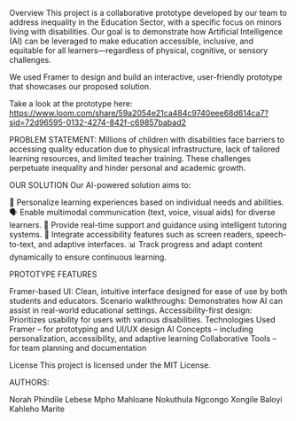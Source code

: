 Overview
This project is a collaborative prototype developed by our team to address inequality in the Education Sector, with a specific focus on minors living with disabilities. Our goal is to demonstrate how Artificial Intelligence (AI) can be leveraged to make education accessible, inclusive, and equitable for all learners—regardless of physical, cognitive, or sensory challenges.

We used Framer to design and build an interactive, user-friendly prototype that showcases our proposed solution.

Take a look at the prototype here:   https://www.loom.com/share/59a2054e21ca484c9740eee68d614ca7?sid=72d96595-0132-4274-842f-c69857babad2

PROBLEM STATEMENT:
Millions of children with disabilities face barriers to accessing quality education due to physical infrastructure, lack of tailored learning resources, and limited teacher training. These challenges perpetuate inequality and hinder personal and academic growth.

OUR SOLUTION
Our AI-powered solution aims to:

🧠 Personalize learning experiences based on individual needs and abilities.
🗣️ Enable multimodal communication (text, voice, visual aids) for diverse learners.
🧭 Provide real-time support and guidance using intelligent tutoring systems.
🧩 Integrate accessibility features such as screen readers, speech-to-text, and adaptive interfaces.
📊 Track progress and adapt content dynamically to ensure continuous learning.

PROTOTYPE FEATURES

Framer-based UI: Clean, intuitive interface designed for ease of use by both students and educators.
Scenario walkthroughs: Demonstrates how AI can assist in real-world educational settings.
Accessibility-first design: Prioritizes usability for users with various disabilities.
Technologies Used
Framer – for prototyping and UI/UX design
AI Concepts – including personalization, accessibility, and adaptive learning
Collaborative Tools – for team planning and documentation

License
This project is licensed under the MIT License.

AUTHORS:

Norah Phindile Lebese
Mpho Mahloane
Nokuthula Ngcongo
Xongile Baloyi
Kahleho Marite
